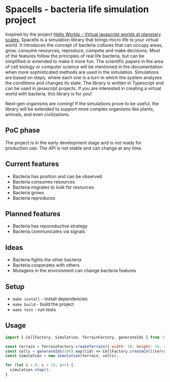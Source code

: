 # Spacells - bacteria life simulation project

Inspired by the project [Hello Worlds - Virtual javascript worlds at planetary scales](https://github.com/kenjinp/hello-worlds), Spacells is a simulation library that brings micro life to your virtual world. It introduces the concept of bacteria cultures that can occupy areas, grow, consume resources, reproduce, compete and make decisions. Most of the features follow the principles of real life bacteria, but can be simplified or extended to make it more fun. The scientific papers in the area of cell biology or computer science will be mentioned in the documentation when more sophisticated methods are used in the simulation. Simulations are based on steps, where each one is a turn in which the system analyzes the conditions and changes its state. The library is written in Typescript and can be used in javascript projects. If you are interested in creating a virtual world with bacteria, this library is for you!

Next-gen organisms are coming! If the simulations prove to be useful, the library will be extended to support more complex organisms like plants, animals, and even civilizations.

## PoC phase

The project is in the early development stage and is not ready for production use. The API is not stable and can change at any time.

## Current features

- Bacteria has position and can be observed
- Bacteria consumes resources
- Bacteria migrates to look for resources
- Bacteria grows
- Bacteria reproduces

## Planned features

- Bacteria has reporoductive strategy
- Bacteria communicates via signals

## Ideas

- Bacteria fights the other bacteria
- Bacteria cooperates with others
- Mutagens in the environment can change bacteria features

## Setup

- `make install` - install dependencies
- `make build` - build the project
- `make test` - run tests

## Usage

```javascript
import { CellFactory, Simulation, TerrainFactory, generateIds } from "@spacells/core";

const terrain = TerrainFactory.createTerrain({ width: 10, height: 10, resourcesPerSpot: 10 });
const cells = generateIds(100).map((id) => CellFactory.createCell(terrain, { id }));
const simulation = new Simulation(terrain, cells);

for (let i = 0; i < 10; i++) {
  simulation.step();
}
```

